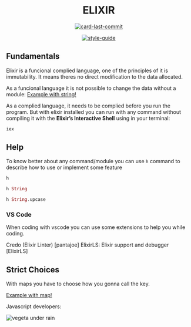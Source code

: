 <h1 align='center'>
ELIXIR
</h1>

<div align="center">

[![card-last-commit]][btn-null]

</div>

<div align="center">

[![style-guide]][btn-style-guide]

</div>

## Fundamentals

Elixir is a funcional complied language, one of the principles of it is immutability.
It means theres no direct modification to the data allocated.

As a funcional language it is not possible to change the data without a module: [Example with string!][string-example]

As a complied language, it needs to be complied before you run the program. But
with elixir installed you can run with any command without compiling it with the
**Elixir’s Interactive Shell** using in your terminal:

```bash
iex
```

## Help

To know better about any command/module you can use `h` command to describe how
to use or implement some feature

```elixir
h
```

```elixir
h String
```

```elixir
h String.upcase
```

### VS Code

When coding with vscode you can use some extensions to help you while coding.

Credo (Elixir Linter) [pantajoe]
ElixirLS: Elixir support and debugger [ElixirLS]

## Strict Choices

With maps you have to choose how you gonna call the key.

[Example with map!][map-example]

<div>
Javascript developers:
</div>

![vegeta under rain][sad-example]

<!-- VARIABLES -->


[btn-null]: #
[btn-style-guide]: https://github.com/christopheradams/elixir_style_guide


<!-- *** INFO CARDS *** -->

[card-last-commit]: https://img.shields.io/github/last-commit/ruanmoreiraofc/fundamentals-elixir?style=for-the-badge&label=Last%20Commit
[style-guide]: https://img.shields.io/badge/<StyleGuide>-_?style=for-the-badge

<!-- *** FILES *** -->

[string-example]: string.ex
[map-example]: map.ex

<!-- *** MEMES ***  -->

[sad-example]: https://c.tenor.com/4F6LXZy2_4kAAAAd/vegeta-under-the-rain.gif
